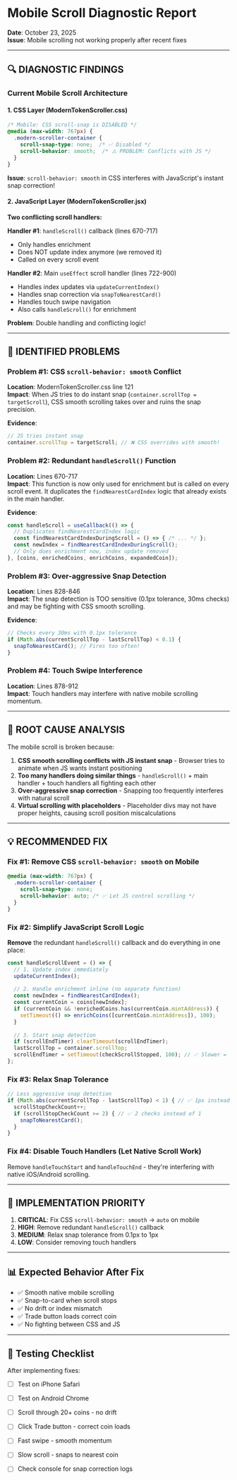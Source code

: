 # Mobile Scroll Diagnostic Report
**Date**: October 23, 2025  
**Issue**: Mobile scrolling not working properly after recent fixes

---

## 🔍 DIAGNOSTIC FINDINGS

### Current Mobile Scroll Architecture

#### 1. **CSS Layer** (ModernTokenScroller.css)
```css
/* Mobile: CSS scroll-snap is DISABLED */
@media (max-width: 767px) {
  .modern-scroller-container {
    scroll-snap-type: none;  /* ✅ Disabled */
    scroll-behavior: smooth;  /* ⚠️ PROBLEM: Conflicts with JS */
  }
}
```

**Issue**: `scroll-behavior: smooth` in CSS interferes with JavaScript's instant snap correction!

#### 2. **JavaScript Layer** (ModernTokenScroller.jsx)

**Two conflicting scroll handlers:**

**Handler #1**: `handleScroll()` callback (lines 670-717)
- Only handles enrichment
- Does NOT update index anymore (we removed it)
- Called on every scroll event

**Handler #2**: Main `useEffect` scroll handler (lines 722-900)
- Handles index updates via `updateCurrentIndex()`
- Handles snap correction via `snapToNearestCard()`
- Handles touch swipe navigation
- Also calls `handleScroll()` for enrichment

**Problem**: Double handling and conflicting logic!

---

## 🐛 IDENTIFIED PROBLEMS

### Problem #1: CSS `scroll-behavior: smooth` Conflict
**Location**: ModernTokenScroller.css line 121  
**Impact**: When JS tries to do instant snap (`container.scrollTop = targetScroll`), CSS smooth scrolling takes over and ruins the snap precision.

**Evidence**:
```javascript
// JS tries instant snap
container.scrollTop = targetScroll; // ❌ CSS overrides with smooth!
```

### Problem #2: Redundant `handleScroll()` Function
**Location**: Lines 670-717  
**Impact**: This function is now only used for enrichment but is called on every scroll event. It duplicates the `findNearestCardIndex` logic that already exists in the main handler.

**Evidence**:
```javascript
const handleScroll = useCallback(() => {
  // Duplicates findNearestCardIndex logic
  const findNearestCardIndexDuringScroll = () => { /* ... */ };
  const newIndex = findNearestCardIndexDuringScroll();
  // Only does enrichment now, index update removed
}, [coins, enrichedCoins, enrichCoins, expandedCoin]);
```

### Problem #3: Over-aggressive Snap Detection
**Location**: Lines 828-846  
**Impact**: The snap detection is TOO sensitive (0.1px tolerance, 30ms checks) and may be fighting with CSS smooth scrolling.

**Evidence**:
```javascript
// Checks every 30ms with 0.1px tolerance
if (Math.abs(currentScrollTop - lastScrollTop) < 0.1) {
  snapToNearestCard(); // Fires too often!
}
```

### Problem #4: Touch Swipe Interference
**Location**: Lines 878-912  
**Impact**: Touch handlers may interfere with native mobile scrolling momentum.

---

## 🎯 ROOT CAUSE ANALYSIS

The mobile scroll is broken because:

1. **CSS smooth scrolling conflicts with JS instant snap** - Browser tries to animate when JS wants instant positioning
2. **Too many handlers doing similar things** - `handleScroll()` + main handler + touch handlers all fighting each other
3. **Over-aggressive snap correction** - Snapping too frequently interferes with natural scroll
4. **Virtual scrolling with placeholders** - Placeholder divs may not have proper heights, causing scroll position miscalculations

---

## 💡 RECOMMENDED FIX

### Fix #1: Remove CSS `scroll-behavior: smooth` on Mobile
```css
@media (max-width: 767px) {
  .modern-scroller-container {
    scroll-snap-type: none;
    scroll-behavior: auto; /* ✅ Let JS control scrolling */
  }
}
```

### Fix #2: Simplify JavaScript Scroll Logic
**Remove** the redundant `handleScroll()` callback and do everything in one place:

```javascript
const handleScrollEvent = () => {
  // 1. Update index immediately
  updateCurrentIndex();
  
  // 2. Handle enrichment inline (no separate function)
  const newIndex = findNearestCardIndex();
  const currentCoin = coins[newIndex];
  if (currentCoin && !enrichedCoins.has(currentCoin.mintAddress)) {
    setTimeout(() => enrichCoins([currentCoin.mintAddress]), 100);
  }
  
  // 3. Start snap detection
  if (scrollEndTimer) clearTimeout(scrollEndTimer);
  lastScrollTop = container.scrollTop;
  scrollEndTimer = setTimeout(checkScrollStopped, 100); // ✅ Slower = less aggressive
};
```

### Fix #3: Relax Snap Tolerance
```javascript
// Less aggressive snap detection
if (Math.abs(currentScrollTop - lastScrollTop) < 1) { // ✅ 1px instead of 0.1px
  scrollStopCheckCount++;
  if (scrollStopCheckCount >= 2) { // ✅ 2 checks instead of 1
    snapToNearestCard();
  }
}
```

### Fix #4: Disable Touch Handlers (Let Native Scroll Work)
Remove `handleTouchStart` and `handleTouchEnd` - they're interfering with native iOS/Android scrolling.

---

## 🚀 IMPLEMENTATION PRIORITY

1. **CRITICAL**: Fix CSS `scroll-behavior: smooth` → `auto` on mobile
2. **HIGH**: Remove redundant `handleScroll()` callback  
3. **MEDIUM**: Relax snap tolerance from 0.1px to 1px
4. **LOW**: Consider removing touch handlers

---

## 📊 Expected Behavior After Fix

- ✅ Smooth native mobile scrolling
- ✅ Snap-to-card when scroll stops
- ✅ No drift or index mismatch
- ✅ Trade button loads correct coin
- ✅ No fighting between CSS and JS

---

## 🧪 Testing Checklist

After implementing fixes:

- [ ] Test on iPhone Safari
- [ ] Test on Android Chrome
- [ ] Scroll through 20+ coins - no drift
- [ ] Click Trade button - correct coin loads
- [ ] Fast swipe - smooth momentum
- [ ] Slow scroll - snaps to nearest coin
- [ ] Check console for snap correction logs

